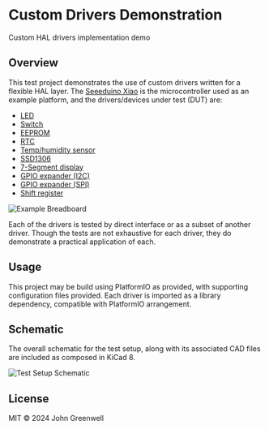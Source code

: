 # Custom Drivers Demonstration

Custom HAL drivers implementation demo

## Overview

This test project demonstrates the use of custom drivers written for a flexible HAL layer. The [Seeeduino Xiao](https://wiki.seeedstudio.com/Seeeduino-XIAO/) is the microcontroller used as an example platform, and the drivers/devices under test (DUT) are:

* [LED](https://github.com/johnmgreenwell/led)
* [Switch](https://github.com/johnmgreenwell/switch)
* [EEPROM](https://github.com/johnmgreenwell/at24cxx)
* [RTC](https://github.com/johnmgreenwell/ds3232)
* [Temp/humidity sensor](https://github.com/johnmgreenwell/htu21d)
* [SSD1306](https://github.com/johnmgreenwell/ssd1306)
* [7-Segment display](https://github.com/johnmgreenwell/micro7seg)
* [GPIO expander (I2C)](https://github.com/johnmgreenwell/mcp23008)
* [GPIO expander (SPI)](https://github.com/johnmgreenwell/mcp23s08)
* [Shift register](https://github.com/johnmgreenwell/shift-register)

![Example Breadboard](images/custom-drivers-demo_test.png)

Each of the drivers is tested by direct interface or as a subset of another driver. Though the tests are not exhaustive for each driver, they do demonstrate a practical application of each.

## Usage

This project may be build using PlatformIO as provided, with supporting configuration files provided. Each driver is imported as a library dependency, compatible with PlatformIO arrangement. 

## Schematic

The overall schematic for the test setup, along with its associated CAD files are included as composed in KiCad 8.

![Test Setup Schematic](images/custom-drivers-demo_schematic.png)

## License

MIT © 2024 John Greenwell
